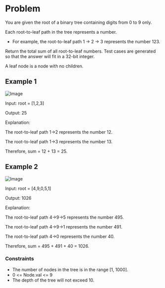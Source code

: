 # Problem

You are given the root of a binary tree containing digits from 0 to 9 only.

Each root-to-leaf path in the tree represents a number.

- For example, the root-to-leaf path 1 -> 2 -> 3 represents the number 123.

Return the total sum of all root-to-leaf numbers. Test cases are generated so that the answer will fit in a 32-bit integer.

A leaf node is a node with no children.

## Example 1

![Image](https://assets.leetcode.com/uploads/2021/02/19/num1tree.jpg)

Input: root = [1,2,3]

Output: 25

Explanation:

The root-to-leaf path 1->2 represents the number 12.

The root-to-leaf path 1->3 represents the number 13.

Therefore, sum = 12 + 13 = 25.

## Example 2

![Image](https://assets.leetcode.com/uploads/2021/02/19/num2tree.jpg)

Input: root = [4,9,0,5,1]

Output: 1026

Explanation:

The root-to-leaf path 4->9->5 represents the number 495.

The root-to-leaf path 4->9->1 represents the number 491.

The root-to-leaf path 4->0 represents the number 40.

Therefore, sum = 495 + 491 + 40 = 1026.
 
### Constraints

- The number of nodes in the tree is in the range [1, 1000].
- 0 <= Node.val <= 9
- The depth of the tree will not exceed 10.
